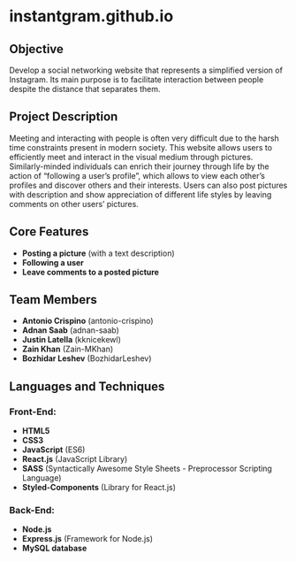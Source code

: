 # **instantgram.github.io**

## Objective
Develop a social networking website that represents a simplified version of Instagram. Its main purpose is to facilitate interaction between people despite the distance that separates them. 

## Project Description
Meeting and interacting with people is often very difficult due to the harsh time constraints present in modern society. This website allows users to efficiently meet and interact in the visual medium through pictures. Similarly-minded individuals can enrich their journey through life by the action of “following a user’s profile”, which allows to view each other’s profiles and discover others and their interests. Users can also post pictures with description and show appreciation of different life styles by leaving comments on other users’ pictures.   

## Core Features
- <b>Posting a picture</b> (with a text description)
- <b>Following a user</b>
- <b>Leave comments to a posted picture</b>

## Team Members
- <b>Antonio Crispino</b> (antonio-crispino)
- <b>Adnan Saab</b> (adnan-saab)
- <b>Justin Latella</b> (kknicekewl)
- <b>Zain Khan</b> (Zain-MKhan)
- <b>Bozhidar Leshev</b> (BozhidarLeshev)

## Languages and Techniques
### Front-End:
- <b>HTML5</b>
- <b>CSS3</b>
- <b>JavaScript</b> (ES6)
- <b>React.js</b> (JavaScript Library)
- <b>SASS</b> (Syntactically Awesome Style Sheets - Preprocessor Scripting Language)
- <b>Styled-Components</b> (Library for React.js)

### Back-End:
- <b>Node.js</b>
- <b>Express.js</b> (Framework for Node.js)
- <b>MySQL database</b>

